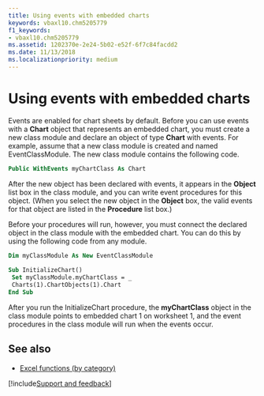 ```yaml
---
title: Using events with embedded charts
keywords: vbaxl10.chm5205779
f1_keywords:
- vbaxl10.chm5205779
ms.assetid: 1202370e-2e24-5b02-e52f-6f7c84facdd2
ms.date: 11/13/2018
ms.localizationpriority: medium
---
```



# Using events with embedded charts

Events are enabled for chart sheets by default. Before you can use events with a **Chart** object that represents an embedded chart, you must create a new class module and declare an object of type **Chart** with events. For example, assume that a new class module is created and named EventClassModule. The new class module contains the following code.

```vb
Public WithEvents myChartClass As Chart
```

After the new object has been declared with events, it appears in the **Object** list box in the class module, and you can write event procedures for this object. (When you select the new object in the **Object** box, the valid events for that object are listed in the **Procedure** list box.)

Before your procedures will run, however, you must connect the declared object in the class module with the embedded chart. You can do this by using the following code from any module.

```vb
Dim myClassModule As New EventClassModule 
 
Sub InitializeChart() 
 Set myClassModule.myChartClass = _ 
 Charts(1).ChartObjects(1).Chart 
End Sub
```

After you run the InitializeChart procedure, the **myChartClass** object in the class module points to embedded chart 1 on worksheet 1, and the event procedures in the class module will run when the events occur.

## See also

- [Excel functions (by category)](https://support.office.com/article/excel-functions-by-category-5f91f4e9-7b42-46d2-9bd1-63f26a86c0eb)

[!include[Support and feedback](~/includes/feedback-boilerplate.md)]